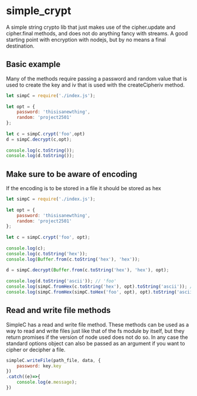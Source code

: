 # simple_crypt

A simple string crypto lib that just makes use of the cipher.update and cipher.final methods, and does not do anything fancy with streams. A good starting point with encryption with nodejs, but by no means a final destination.

## Basic example

Many of the methods require passing a password and random value that is used to create the key and iv that is used with the createCipheriv method.

```js
let simpC = require('./index.js');
 
let opt = {
    password: 'thisisanewthing',
    random: 'project2501'
};
 
let c = simpC.crypt('foo',opt)
d = simpC.decrypt(c,opt);
 
console.log(c.toString());
console.log(d.toString());
```

## Make sure to be aware of encoding

If the encoding is to be stored in a file it should be stored as hex

```js
let simpC = require('./index.js');
 
let opt = {
    password: 'thisisanewthing',
    random: 'project2501'
};
 
let c = simpC.crypt('foo', opt);
 
console.log(c);
console.log(c.toString('hex'));
console.log(Buffer.from(c.toString('hex'), 'hex'));
 
d = simpC.decrypt(Buffer.from(c.toString('hex'), 'hex'), opt);
 
console.log(d.toString('ascii')); // 'foo'
console.log(simpC.fromHex(c.toString('hex'), opt).toString('ascii')); // 'foo'
console.log(simpC.fromHex(simpC.toHex('foo', opt), opt).toString('ascii')); // 'foo'
```

## Read and write file methods

SimpleC has a read and write file method. These methods can be used as a way to read and write files just like that of the fs module by itself, but they return promises if the version of node used does not do so. In any case the standard options object can also be passed as an argument if you want to cipher or decipher a file.

```js
simpleC.writeFile(path_file, data, {
    password: key.key
})
.catch((e)=>{
    console.log(e.message);
})
```